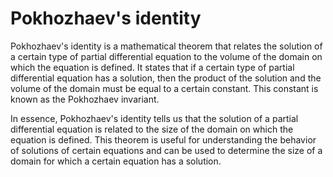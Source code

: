 # Pokhozhaev's identity

Pokhozhaev's identity is a mathematical theorem that relates the solution of a certain type of partial differential equation to the volume of the domain on which the equation is defined. It states that if a certain type of partial differential equation has a solution, then the product of the solution and the volume of the domain must be equal to a certain constant. This constant is known as the Pokhozhaev invariant. 

In essence, Pokhozhaev's identity tells us that the solution of a partial differential equation is related to the size of the domain on which the equation is defined. This theorem is useful for understanding the behavior of solutions of certain equations and can be used to determine the size of a domain for which a certain equation has a solution.
